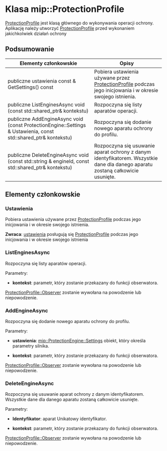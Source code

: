 # <a name="class-mipprotectionprofile"></a>Klasa mip::ProtectionProfile 
[ProtectionProfile](class_mip_protectionprofile.md) jest klasą głównego do wykonywania operacji ochrony.
Aplikację należy utworzyć [ProtectionProfile](class_mip_protectionprofile.md) przed wykonaniem jakichkolwiek działań ochrony
  
## <a name="summary"></a>Podsumowanie
 Elementy członkowskie                        | Opisy                                
--------------------------------|---------------------------------------------
 publiczne ustawienia const & GetSettings() const  |  Pobiera ustawienia używane przez [ProtectionProfile](class_mip_protectionprofile.md) podczas jego inicjowania i w okresie swojego istnienia.
publiczne ListEnginesAsync void (const std::shared_ptr<void>& kontekstu)  |  Rozpoczyna się listy aparatów operacji.
publiczne AddEngineAsync void (const ProtectionEngine::Settings & Ustawienia, const std::shared_ptr<void>& kontekstu)  |  Rozpoczyna się dodanie nowego aparatu ochrony do profilu.
publiczne DeleteEngineAsync void (const std::string & engineId, const std::shared_ptr<void>& kontekstu)  |  Rozpoczyna się usuwanie aparat ochrony z danym identyfikatorem. Wszystkie dane dla danego aparatu zostaną całkowicie usunięte.
  
## <a name="members"></a>Elementy członkowskie
  
### <a name="settings"></a>Ustawienia
Pobiera ustawienia używane przez [ProtectionProfile](class_mip_protectionprofile.md) podczas jego inicjowania i w okresie swojego istnienia.

  
**Zwraca**: [ustawienia](class_mip_protectionprofile_settings.md) posługują się [ProtectionProfile](class_mip_protectionprofile.md) podczas jego inicjowania i w okresie swojego istnienia
  
### <a name="listenginesasync"></a>ListEnginesAsync
Rozpoczyna się listy aparatów operacji.

Parametry:  
* **kontekst**: parametr, który zostanie przekazany do funkcji obserwatora. 


[ProtectionProfile::Observer](class_mip_protectionprofile_observer.md) zostanie wywołana na powodzenie lub niepowodzenie.
  
### <a name="addengineasync"></a>AddEngineAsync
Rozpoczyna się dodanie nowego aparatu ochrony do profilu.

Parametry:  
* **ustawienia**: [mip::ProtectionEngine::Settings](class_mip_protectionengine_settings.md) obiekt, który określa parametry silnika. 


* **kontekst**: parametr, który zostanie przekazany do funkcji obserwatora. 


[ProtectionProfile::Observer](class_mip_protectionprofile_observer.md) zostanie wywołana na powodzenie lub niepowodzenie.
  
### <a name="deleteengineasync"></a>DeleteEngineAsync
Rozpoczyna się usuwanie aparat ochrony z danym identyfikatorem. Wszystkie dane dla danego aparatu zostaną całkowicie usunięte.

Parametry:  
* **Identyfikator**: aparat Unikatowy identyfikator. 


* **kontekst**: parametr, który zostanie przekazany do funkcji obserwatora. 


[ProtectionProfile::Observer](class_mip_protectionprofile_observer.md) zostanie wywołana na powodzenie lub niepowodzenie.